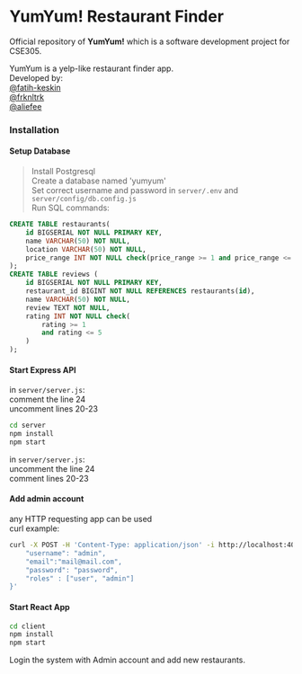 # YumYum! Restaurant Finder
Official repository of **YumYum!** which is a software development project for CSE305.

YumYum is a yelp-like restaurant finder app.  
Developed by:  
[@fatih-keskin](https://github.com/fatih-keskin)  
[@frknltrk](https://github.com/frknltrk)  
[@aliefee](https://github.com/aliefee)  


### Installation

#### Setup Database  
> Install Postgresql  
> Create a database named 'yumyum'  
> Set correct username and password in `server/.env` and `server/config/db.config.js`  
> Run SQL commands:  
```sql
CREATE TABLE restaurants(
    id BIGSERIAL NOT NULL PRIMARY KEY,
    name VARCHAR(50) NOT NULL,
    location VARCHAR(50) NOT NULL,
    price_range INT NOT NULL check(price_range >= 1 and price_range <= 5)
);
CREATE TABLE reviews (
    id BIGSERIAL NOT NULL PRIMARY KEY,
    restaurant_id BIGINT NOT NULL REFERENCES restaurants(id),
    name VARCHAR(50) NOT NULL,
    review TEXT NOT NULL,                                                
    rating INT NOT NULL check(
        rating >= 1
        and rating <= 5
    )
);
```

#### Start Express API
in `server/server.js`:  
comment the line 24  
uncomment lines 20-23  

```bash
cd server
npm install
npm start
```

in `server/server.js`:  
uncomment the line 24  
comment lines 20-23  

#### Add admin account
any HTTP requesting app can be used  
curl example:
```bash
curl -X POST -H 'Content-Type: application/json' -i http://localhost:4000/api/auth/signup --data '{
    "username": "admin",
    "email":"mail@mail.com",
    "password": "password",
    "roles" : ["user", "admin"]
}'
```

#### Start React App
```bash
cd client
npm install
npm start
```
Login the system with Admin account and add new restaurants.
